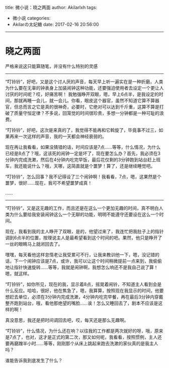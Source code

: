 title: 微小说：晓之两面
author: Akilarlxh
tags:
  - 微小说
categories:
  - Akilarの太妃糖
date: 2017-02-16 20:56:00
---
# 晓之两面

严格来说这只能算随笔，并没有什么特别的灵感

---
 “叮铃铃”，好吧，又是这个讨人厌的声音，每天早上听一遍实在是一种折磨，人类为什么要在无辜的钟表身上加装闹钟这种功能，还要强迫使用者去设定一个更让人讨厌的时间呢？哎，好痛苦啊！
我勉强睁开双眼，嗯，早上6点半，是我设定的时间，那就再睡一会儿，就一会儿。你看，眼皮这个器官，虽然不知道它算不算器官，但总而言之它是真的很神奇，必要时，它绝对可以达到千斤重，这算不算是打破了质量守恒定律？不多说，回笼觉的时间很珍贵，多想一分钟都是一种可耻的浪费。

“叮铃铃”，好吧，这次是来真的了，我觉得不能再和它斡旋了，毕竟事不过三，如果再来一次这样的声音，我的一天都会神经衰弱的。

现在再让我看看，如果没猜错的话，时间应该是7点……等等，什么情况，为什么已经是8点了？哦，这该死的闹钟一定是坏了，现在要怎么办？首先，我必须在3分钟内完成洗漱，然后在4分钟内吃完早饭，最后花仅剩的3分钟跑到站台赶上班车，我还能说什么？哦，天哪，这简直就是个噩梦！算了，还是继续睡觉吧。

“叮铃铃”，怎么回事？我不记得设了三个闹钟啊！我看看，7点，嗯，这果然是个噩梦，很好……现在，我可不希望噩梦成真！

……

---

“叮铃铃”，又是这无趣的工作，而且还是在这么一个更加无趣的时间，真不明白人类为什么要给我安装闹钟这么一个无聊的功能，明明不能遵守还要设在这么一个时间。

现在，我看到我的主人睁开了双眼，是的，他望过来了，我连忙把我肚子上的指针调到6点半的位置，按理说主人是最希望看到这个时间的吧。果然，他只是睁开了一丝的眼睛马上就闭回去了。

嘿嘿，每天看他这样怠惰老让我受累可不行，让我来教训他一下，嗯，没记错的话，下一个闹钟应该是7点，或许，我可以让这个时间稍微提前一点来到，我偷偷地让指针快速旋转……等等，我就是闹钟啊，我想怎么响还不是我自己说了算！嗯，就这样。

“叮铃铃”，如你所见，现在的我，显示着8点，摇晃着闹铃，不知道主人看到会是什么反应。哈哈，很好，他在焦急了，嗯，我算算，按照现在我显示的时间，他要想赶去单位，必须在3分钟内完成洗漱，4分钟内吃完早餐，再在最后3分钟内穿戴整齐跑到站台，哦，看他那绝望的嘴脸……诶！怎么又睡回去了，剧本不应该是这样的啊！

真没意思，我还是把时间调回去吧，哎，每天还是那么无趣啊。

“叮铃铃”，什么情况，为什么还在响？以往我的工作都是两次就好的呀，哦，原来是7点了，也对，这才是正式的第二次，那又如何呢，我看看，按照惯例，主人还要再磨蹭半小时……等等，刚刚那个从床上跳起来跑去洗漱的家伙真的是我主人吗？

谁能告诉我到底发生了什么？